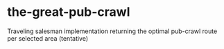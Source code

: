 # the-great-pub-crawl
Traveling salesman implementation returning the optimal pub-crawl route per selected area (tentative)
